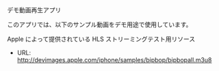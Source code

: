 デモ動画再生アプリ

このアプリでは、以下のサンプル動画をデモ用途で使用しています。

Apple によって提供されている HLS ストリーミングテスト用リソース
- URL: http://devimages.apple.com/iphone/samples/bipbop/bipbopall.m3u8
